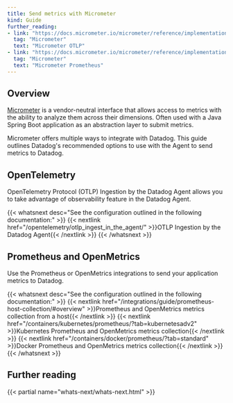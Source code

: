 ```yaml
---
title: Send metrics with Micrometer
kind: Guide
further_reading:
- link: "https://docs.micrometer.io/micrometer/reference/implementations/otlp.html"
  tag: "Micrometer"
  text: "Micrometer OTLP"
- link: "https://docs.micrometer.io/micrometer/reference/implementations/prometheus.html"
  tag: "Micrometer"
  text: "Micrometer Prometheus"
---
```


## Overview

[Micrometer][1] is a vendor-neutral interface that allows access to metrics with the ability to analyze them across their dimensions. Often used with a Java Spring Boot application as an abstraction layer to submit metrics.

Micrometer offers multiple ways to integrate with Datadog. This guide outlines Datadog's recommended options to use with the Agent to send metrics to Datadog.

## OpenTelemetry

OpenTelemetry Protocol (OTLP) Ingestion by the Datadog Agent allows you to take advantage of observability feature in the Datadog Agent.

{{< whatsnext desc="See the configuration outlined in the following documentation:" >}}
    {{< nextlink href="/opentelemetry/otlp_ingest_in_the_agent/" >}}OTLP Ingestion by the Datadog Agent{{< /nextlink >}}
{{< /whatsnext >}}

## Prometheus and OpenMetrics

Use the Prometheus or OpenMetrics integrations to send your application metrics to Datadog. 

{{< whatsnext desc="See the configuration outlined in the following documentation:" >}}
    {{< nextlink href="/integrations/guide/prometheus-host-collection/#overview" >}}Prometheus and OpenMetrics metrics collection from a host{{< /nextlink >}}
    {{< nextlink href="/containers/kubernetes/prometheus/?tab=kubernetesadv2" >}}Kubernetes Prometheus and OpenMetrics metrics collection{{< /nextlink >}}
    {{< nextlink href="/containers/docker/prometheus/?tab=standard" >}}Docker Prometheus and OpenMetrics metrics collection{{< /nextlink >}}
{{< /whatsnext >}}

## Further reading

{{< partial name="whats-next/whats-next.html" >}}

[1]: https://micrometer.io/
